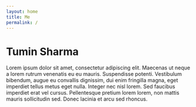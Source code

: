 ```yaml
---
layout: home
title: Me
permalink: /
---
```


# Tumin Sharma
Lorem ipsum dolor sit amet, consectetur adipiscing elit. Maecenas ut neque a lorem rutrum venenatis eu eu mauris. Suspendisse potenti. Vestibulum bibendum, augue eu convallis dignissim, dui enim fringilla magna, eget imperdiet tellus metus eget nulla. Integer nec nisl lorem. Sed faucibus imperdiet erat vel cursus. Pellentesque pretium lorem lorem, non mattis mauris sollicitudin sed. Donec lacinia et arcu sed rhoncus.
